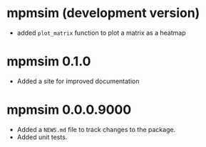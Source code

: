 # mpmsim (development version)

* added `plot_matrix` function to plot a matrix as a heatmap

# mpmsim 0.1.0

* Added a site for improved documentation

# mpmsim 0.0.0.9000

* Added a `NEWS.md` file to track changes to the package.
* Added unit tests.
